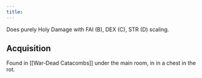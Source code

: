 ```yaml
---
title:
---
```

Does purely Holy Damage with FAI (B), DEX (C), STR (D) scaling.

## Acquisition
Found in [[War-Dead Catacombs]] under the main room, in in a chest in the rot.